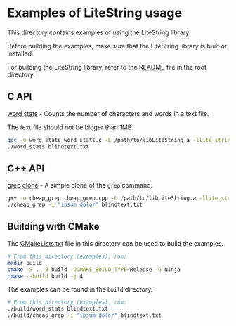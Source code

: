 # Examples of LiteString usage

This directory contains examples of using the LiteString library.

Before building the examples, make sure that the LiteString library is built or installed.

For building the LiteString library, refer to the [README](../README.md) file in the root directory.

## C API

[word stats](./word_stats.c) - Counts the number of characters and words in a text file.

The text file should not be bigger than 1MB.

```bash
gcc -o word_stats word_stats.c -L /path/to/libLiteString.a -llite_string
./word_stats blindtext.txt
```

## C++ API

[grep clone](./cheap_grep.cpp) - A simple clone of the `grep` command.

```bash
g++ -o cheap_grep cheap_grep.cpp -L /path/to/libLiteString.a -llite_string
./cheap_grep -i "ipsum dolor" blindtext.txt
```

## Building with CMake

The [CMakeLists.txt](./CMakeLists.txt) file in this directory can be used to build the examples.

```bash
# From this directory (examples), run:
mkdir build
cmake -S . -B build -DCMAKE_BUILD_TYPE=Release -G Ninja
cmake --build build -j 4
```

The examples can be found in the `build` directory.

```bash
# From this directory (examples), run:
./build/word_stats blindtext.txt
./build/cheap_grep -i "ipsum dolor" blindtext.txt
```
